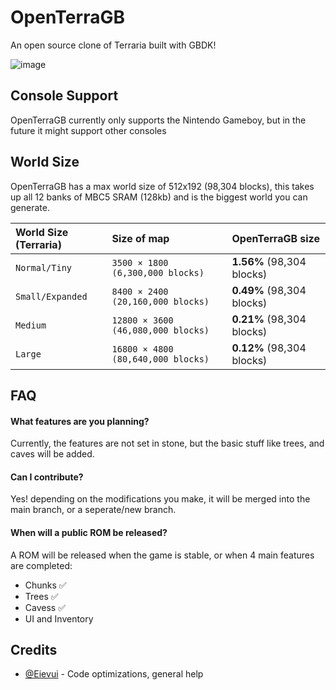 
# OpenTerraGB

An open source clone of Terraria built with GBDK!

![image](https://user-images.githubusercontent.com/56765269/180260422-41a0aff5-5e36-4386-aab2-77f024c29c47.png)


## Console Support

OpenTerraGB currently only supports the Nintendo Gameboy, but in the future it might support other consoles


## World Size

OpenTerraGB has a max world size of 512x192 (98,304 blocks), this takes up all 12 banks of MBC5 SRAM (128kb) and is the biggest world you can generate. 

| World Size (Terraria) | Size of map | OpenTerraGB size  |
| :-------------------- | :---------- | :---------------------- |
| `Normal/Tiny`         | `3500 × 1800 (6,300,000 blocks)` | **1.56%** (98,304 blocks)  |
| `Small/Expanded`      | `8400 × 2400 (20,160,000 blocks)` | **0.49%** (98,304 blocks)  |
| `Medium`              | `12800 × 3600 (46,080,000 blocks)` | **0.21%** (98,304 blocks)  |
| `Large`              | `16800 × 4800 (80,640,000 blocks)` | **0.12%** (98,304 blocks)  |
		
		
## FAQ

#### What features are you planning?

Currently, the features are not set in stone, but the basic stuff like trees, and caves will be added.

#### Can I contribute?

Yes! depending on the modifications you make, it will be merged into the main branch, or a seperate/new branch.

#### When will a public ROM be released?

A ROM will be released when the game is stable, or when 4 main features are completed:

- Chunks ✅
- Trees ✅
- Cavess ✅
- UI and Inventory
## Credits

- [@Eievui](https://github.com/eievui5) - Code optimizations, general help

